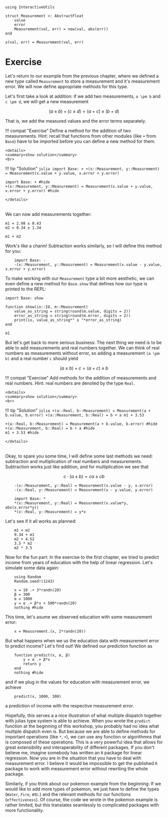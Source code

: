 ```@setup exercise_dispatch
using InteractiveUtils

struct Measurement <: AbstractFloat
    value
    error
    Measurement(val, err) = new(val, abs(err))
end

±(val, err) = Measurement(val, err)
```

# Exercise

Let's return to our example from the previous chapter, where we defined a new type called `Measurement` to store a measurement and it's measurement error.
We will now define appropriate methods for this type.

Let's first take a look at addition: if we add two measurements, ``a \pm b`` and ``c \pm d``, we will get a new measurement
```math
(a \pm b) + (c \pm d) = (a + c) \pm (b + d)
```
That is, we add the measured values and the error terms separately.

!!! compat "Exercise"
    Define a method for the addition of two measurements.
    Hint: recall that functions from other modules (like `+` from `Base`) have to be imported before you can define a new method for them.

```@raw html
<details>
<summary>show solution</summary>
<br>
```
!!! tip "Solution"
    ```julia
    import Base: +
    +(x::Measurement, y::Measurement) = Measurement(x.value + y.value, x.error + y.error)
    ```
```@example exercise_dispatch
import Base: + #hide
+(x::Measurement, y::Measurement) = Measurement(x.value + y.value, x.error + y.error) #hide
```
```@raw html
</details>
```
\
We can now add measurements together:

```@example exercise_dispatch
m1 = 2.98 ± 0.43
m2 = 0.34 ± 1.34

m1 + m2
```

Work's like a charm!
Subtraction works similarly, so I will define this method for you:
```@example exercise_dispatch
    import Base: -
    -(x::Measurement, y::Measurement) = Measurement(x.value - y.value, x.error + y.error)
```

To make working with our `Measurement` type a bit more aesthetic, we can even define a new method for `Base.show` that defines how our type is printed to the REPL:

```@example exercise_dispatch
import Base: show

function show(io::IO, m::Measurement)
    value_as_string = string(round(m.value, digits = 2))
    error_as_string = string(round(m.error, digits = 2))
    print(io, value_as_string*" ± "*error_as_string)
end

m1
```
But let's get back to more serious business: The next thing we need is to be able to add measurements and real numbers together.
We can think of real numbers as measurements without error, so adding a measurement ``(a \pm b)`` and a real number ``c`` should yield

```math
(a \pm b) + c = (a + c) \pm b 
```

!!! compat "Exercise"
    Add methods for the addition of measurements and real numbers.
    Hint: real numbers are denoted by the type `Real`.

```@raw html
<details>
<summary>show solution</summary>
<br>
```
!!! tip "Solution"
    ```julia
    +(a::Real, b::Measurement) = Measurement(a + b.value, b.error)
    +(a::Measurement, b::Real) = b + a
    m1 + 3.53
    ```
```@example exercise_dispatch
+(a::Real, b::Measurement) = Measurement(a + b.value, b.error) #hide
+(a::Measurement, b::Real) = b + a #hide
m1 + 3.53 #hide
```
```@raw html
</details>
```
\
Okay, to spare you some time, I will define some last methods we need: subtraction and multiplication of real numbers and measurements. 
Subtraction works just like addition, and for multiplication we see that

```math
c \cdot (a \pm b) = ca \pm cb
```

```@example exercise_dispatch
    -(x::Measurement, y::Real) = Measurement(x.value - y, x.error)
    -(x::Real, y::Measurement) = Measurement(x - y.value, y.error)

    import Base: *
    *(x::Measurement, y::Real) = Measurement(x.value*y, abs(x.error*y))
    *(x::Real, y::Measurement) = y*x
```

Let's see if it all works as planned:
```@example exercise_dispatch
    m1 + m2
    9.34 + m1
    m2 + 4.52
    3.5 * m2
    m2 * 3.5
```

Now for the fun part: 
In the exercise to the first chapter, we tried to predict income from years of education with the help of linear regression.
Let's simulate some data again:

```@example exercise_dispatch
    using Random
    Random.seed!(1243)

    x = 10 .+ 3*randn(20)
    β = 300
    α = 1000
    y = α .+ β*x + 500*randn(20)
    nothing #hide
```
This time, let's asume we observed education with some measurement error:

```@example exercise_dispatch
    x = Measurement.(x, 2*randn(20))
```

But what happens when we us the education data with measurement error to predict income?
Let's find out! We defined our prediction function as

```@example exercise_dispatch
    function predict(x, α, β)
        y = α .+ β*x
        return y
    end
    nothing #hide
```

and if we plug in the values for education with measurement error, we achieve
```@example exercise_dispatch
    predict(x, 1000, 300)
```
a prediction of income with the respective measurement error.


Hopefully, this serves a a nice illustration of what multiple dispatch together with julias type system is able to achieve.
When you wrote the `predict` function at the beginning of this workshop, you probably had no idea what multiple dispatch even is.
But because we are able to define methods for important operations (like `*`, `+`), we can use any function or algorithmns that is composed of these operations.
This is a very powerful idea that allows for great extensibility and interaperability of different packages.
If you don't believe me, imagine somebody has written an `R` package for linear regression.
Now you are in the situation that you have to deal with measurement error.
I believe it would be impossible to get the published `R` package to work with measurement error without rewriting the whole package.


Similarly, if you think about our pokemon example from the beginning:
If we would like to add more types of pokemon, we just have to define the types (`Water`, `Fire`, etc.) and the relevant methods for our functions (`effectiveness`). Of course, the code we wrote in the pokemon example is rather limited, but this translates seamlessly to complicated packages with more functionality.